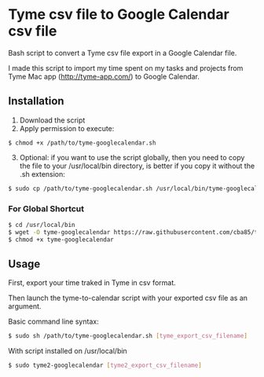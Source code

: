 # Tyme csv file to Google Calendar csv file

Bash script to convert a Tyme csv file export in a Google Calendar file.

I made this script to import my time spent on my tasks and projects from Tyme Mac app (http://tyme-app.com/) to Google Calendar.

## Installation

1. Download the script
2. Apply permission to execute:

```
$ chmod +x /path/to/tyme-googlecalendar.sh
```

3. Optional: if you want to use the script globally, then you need to copy the file to your /usr/local/bin directory, is better
if you copy it without the .sh extension:

```bash
$ sudo cp /path/to/tyme-googlecalendar.sh /usr/local/bin/tyme-googlecalendar
```

### For Global Shortcut ###

```bash
$ cd /usr/local/bin
$ wget -O tyme-googlecalendar https://raw.githubusercontent.com/cba85/tyme-googlecalendar/master/tyme-googlecalendar.sh
$ chmod +x tyme-googlecalendar
```

## Usage ##

First, export your time traked in Tyme in csv format.

Then launch the tyme-to-calendar script with your exported csv file as an argument.

Basic command line syntax:

```bash
$ sudo sh /path/to/tyme-googlecalendar.sh [tyme_export_csv_filename]
```

With script installed on /usr/local/bin

```bash
$ sudo tyme2-googlecalendar [tyme2_export_csv_filename]
```
